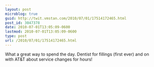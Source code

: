 ```yaml
---
layout: post
microblog: true
guid: http://twit.vmstan.com/2010/07/01/17514172465.html
post_id: 3047378
date: 2010-07-01T13:05:09-0600
lastmod: 2010-07-01T13:05:09-0600
type: post
url: /2010/07/01/17514172465.html
---
```

What a great way to spend the day. Dentist for fillings (first ever) and on with AT&T about service changes for hours!
